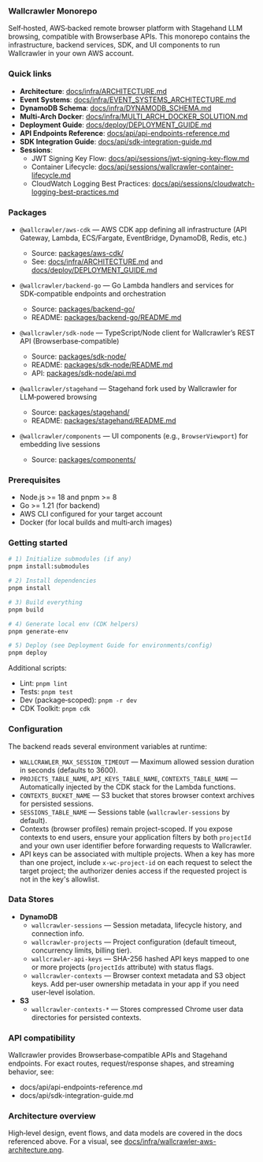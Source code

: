### Wallcrawler Monorepo

Self‑hosted, AWS‑backed remote browser platform with Stagehand LLM browsing, compatible with Browserbase APIs. This monorepo contains the infrastructure, backend services, SDK, and UI components to run Wallcrawler in your own AWS account.

### Quick links

- **Architecture**: [docs/infra/ARCHITECTURE.md](docs/infra/ARCHITECTURE.md)
- **Event Systems**: [docs/infra/EVENT_SYSTEMS_ARCHITECTURE.md](docs/infra/EVENT_SYSTEMS_ARCHITECTURE.md)
- **DynamoDB Schema**: [docs/infra/DYNAMODB_SCHEMA.md](docs/infra/DYNAMODB_SCHEMA.md)
- **Multi‑Arch Docker**: [docs/infra/MULTI_ARCH_DOCKER_SOLUTION.md](docs/infra/MULTI_ARCH_DOCKER_SOLUTION.md)
- **Deployment Guide**: [docs/deploy/DEPLOYMENT_GUIDE.md](docs/deploy/DEPLOYMENT_GUIDE.md)
- **API Endpoints Reference**: [docs/api/api-endpoints-reference.md](docs/api/api-endpoints-reference.md)
- **SDK Integration Guide**: [docs/api/sdk-integration-guide.md](docs/api/sdk-integration-guide.md)
- **Sessions**:
  - JWT Signing Key Flow: [docs/api/sessions/jwt-signing-key-flow.md](docs/api/sessions/jwt-signing-key-flow.md)
  - Container Lifecycle: [docs/api/sessions/wallcrawler-container-lifecycle.md](docs/api/sessions/wallcrawler-container-lifecycle.md)
  - CloudWatch Logging Best Practices: [docs/api/sessions/cloudwatch-logging-best-practices.md](docs/api/sessions/cloudwatch-logging-best-practices.md)

### Packages

- `@wallcrawler/aws-cdk` — AWS CDK app defining all infrastructure (API Gateway, Lambda, ECS/Fargate, EventBridge, DynamoDB, Redis, etc.)
  - Source: [packages/aws-cdk/](packages/aws-cdk/)
  - See: [docs/infra/ARCHITECTURE.md](docs/infra/ARCHITECTURE.md) and [docs/deploy/DEPLOYMENT_GUIDE.md](docs/deploy/DEPLOYMENT_GUIDE.md)

- `@wallcrawler/backend-go` — Go Lambda handlers and services for SDK‑compatible endpoints and orchestration
  - Source: [packages/backend-go/](packages/backend-go/)
  - README: [packages/backend-go/README.md](packages/backend-go/README.md)

- `@wallcrawler/sdk-node` — TypeScript/Node client for Wallcrawler’s REST API (Browserbase‑compatible)
  - Source: [packages/sdk-node/](packages/sdk-node/)
  - README: [packages/sdk-node/README.md](packages/sdk-node/README.md)
  - API: [packages/sdk-node/api.md](packages/sdk-node/api.md)

- `@wallcrawler/stagehand` — Stagehand fork used by Wallcrawler for LLM‑powered browsing
  - Source: [packages/stagehand/](packages/stagehand/)
  - README: [packages/stagehand/README.md](packages/stagehand/README.md)

- `@wallcrawler/components` — UI components (e.g., `BrowserViewport`) for embedding live sessions
  - Source: [packages/components/](packages/components/)

### Prerequisites

- Node.js >= 18 and pnpm >= 8
- Go >= 1.21 (for backend)
- AWS CLI configured for your target account
- Docker (for local builds and multi‑arch images)

### Getting started

```bash
# 1) Initialize submodules (if any)
pnpm install:submodules

# 2) Install dependencies
pnpm install

# 3) Build everything
pnpm build

# 4) Generate local env (CDK helpers)
pnpm generate-env

# 5) Deploy (see Deployment Guide for environments/config)
pnpm deploy
```

Additional scripts:

- Lint: `pnpm lint`
- Tests: `pnpm test`
- Dev (package‑scoped): `pnpm -r dev`
- CDK Toolkit: `pnpm cdk`

### Configuration

The backend reads several environment variables at runtime:

- `WALLCRAWLER_MAX_SESSION_TIMEOUT` — Maximum allowed session duration in seconds (defaults to 3600).
- `PROJECTS_TABLE_NAME`, `API_KEYS_TABLE_NAME`, `CONTEXTS_TABLE_NAME` — Automatically injected by the CDK stack for the Lambda functions.
- `CONTEXTS_BUCKET_NAME` — S3 bucket that stores browser context archives for persisted sessions.
- `SESSIONS_TABLE_NAME` — Sessions table (`wallcrawler-sessions` by default).
- Contexts (browser profiles) remain project-scoped. If you expose contexts to end users, ensure your application filters by both `projectId` and your own user identifier before forwarding requests to Wallcrawler.
- API keys can be associated with multiple projects. When a key has more than one project, include `x-wc-project-id` on each request to select the target project; the authorizer denies access if the requested project is not in the key's allowlist.

### Data Stores

- **DynamoDB**
  - `wallcrawler-sessions` — Session metadata, lifecycle history, and connection info.
  - `wallcrawler-projects` — Project configuration (default timeout, concurrency limits, billing tier).
  - `wallcrawler-api-keys` — SHA-256 hashed API keys mapped to one or more projects (`projectIds` attribute) with status flags.
  - `wallcrawler-contexts` — Browser context metadata and S3 object keys. Add per-user ownership metadata in your app if you need user-level isolation.
- **S3**
  - `wallcrawler-contexts-*` — Stores compressed Chrome user data directories for persisted contexts.

### API compatibility

Wallcrawler provides Browserbase‑compatible APIs and Stagehand endpoints. For exact routes, request/response shapes, and streaming behavior, see:

- docs/api/api-endpoints-reference.md
- docs/api/sdk-integration-guide.md

### Architecture overview

High‑level design, event flows, and data models are covered in the docs referenced above. For a visual, see [docs/infra/wallcrawler-aws-architecture.png](docs/infra/wallcrawler-aws-architecture.png).
